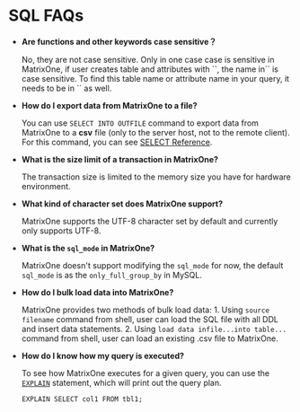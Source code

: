 # **SQL FAQs**

* **Are functions and other keywords case sensitive？**

  No, they are not case sensitive. Only in one case case is sensitive in MatrixOne, if user creates table and attributes with \`\`, the name in\`\` is case sensitive. To find this table name or attribute name in your query, it needs to be in \`\` as well.

* **How do I export data from MatrixOne to a file?**

  You can use `SELECT INTO OUTFILE` command to export data from MatrixOne to a **csv** file (only to the server host, not to the remote client).  
  For this command, you can see [SELECT Reference](../Reference/SQL-Reference/Data-Query-Language/select.md).  

* **What is the size limit of a transaction in MatrixOne?**

  The transaction size is limited to the memory size you have for hardware environment.

* **What kind of character set does MatrixOne support?**

  MatrixOne supports the UTF-8 character set by default and currently only supports UTF-8.

* **What is the `sql_mode` in MatrixOne?**

  MatrixOne doesn't support modifying the `sql_mode` for now, the default `sql_mode` is as the `only_full_group_by` in MySQL.

* **How do I bulk load data into MatrixOne?**

  MatrixOne provides two methods of bulk load data: 1. Using `source filename` command from shell, user can load the SQL file with all DDL and insert data statements. 2. Using `load data infile...into table...` command from shell, user can load an existing .csv file to MatrixOne.

* **How do I know how my query is executed?**

  To see how MatrixOne executes for a given query, you can use the [`EXPLAIN`](https://docs.matrixorigin.io/0.5.1/MatrixOne/Reference/SQL-Reference/Explain/explain/) statement, which will print out the query plan.

  ```
  EXPLAIN SELECT col1 FROM tbl1;
  ```
